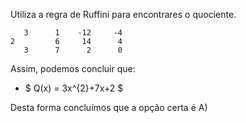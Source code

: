 Utiliza a regra de Ruffini para encontrares o quociente. 


       3      1    -12     -4
    2         6     14      4
       3      7      2      0


Assim, podemos concluir que: 

 - $ Q(x) = 3x^{2}+7x+2 $

 Desta forma concluímos que a opção certa é A)
